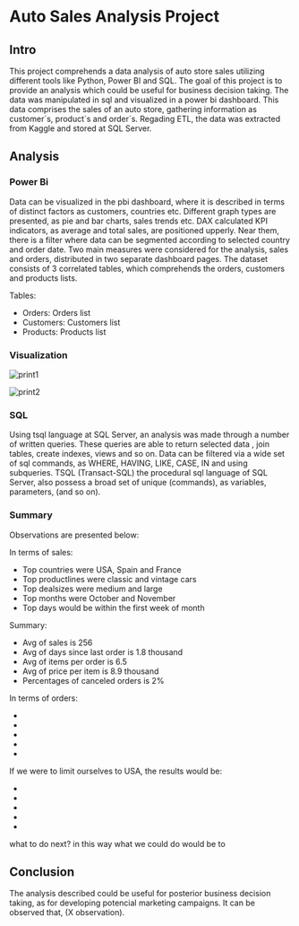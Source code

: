 # Auto Sales Analysis Project


## Intro
This project comprehends a data analysis of auto store sales utilizing different tools like Python, Power BI and SQL. The goal of this project is to provide an analysis which could be useful for business decision taking. The data was manipulated in sql and visualized in a power bi dashboard. This data comprises the sales of an auto store, gathering information as customer´s, product´s and order´s. Regading ETL, the data was extracted from Kaggle and stored at SQL Server. 

## Analysis

### Power Bi 

Data can be visualized in the pbi dashboard, where it is described in terms of distinct factors as customers, countries etc. Different graph types are presented, as pie and bar charts, sales trends etc. DAX calculated KPI indicators, as average and total sales, are positioned upperly. Near them, there is a filter where data can be segmented according to selected country and order date. Two main measures were considered for the analysis, sales and orders, distributed in two separate dashboard pages. The dataset consists of 3 correlated tables, which comprehends the orders, customers and products lists. 


Tables:
- Orders: Orders list
- Customers: Customers list
- Products: Products list

### Visualization

![print1](https://github.com/CarlosLacerda1/Project-Auto-Sales-Analysis/assets/122105130/43726867-fe8f-4c4f-b488-090cfd5f9318)

 ![print2](https://github.com/CarlosLacerda1/Project-Auto-Sales-Analysis/assets/122105130/834d3fdc-5d02-49a3-a674-886a120f3b5a)

### SQL 

Using tsql language at SQL Server, an analysis was made through a number of written
queries. These queries are able to return selected data , join tables, create indexes, views and so on. Data can be filtered via a wide set of sql commands, as WHERE, HAVING, LIKE, CASE, IN and using subqueries. TSQL (Transact-SQL) the procedural sql language of SQL Server, also possess a broad set of unique (commands), as variables, parameters, (and so on). 
### Summary

Observations are presented below:

In terms of sales:

- Top countries were USA, Spain and France 
- Top productlines were classic and vintage cars 
- Top dealsizes were medium and large
- Top months were October and November 
- Top days would be within the first week of month

Summary:

- Avg of sales is 256
- Avg of days since last order is  1.8 thousand
- Avg of items per order is 6.5
- Avg of price per item is 8.9 thousand 
- Percentages of canceled orders is 2%

In terms of orders: 

-
-
-
-
-

If we were to limit ourselves to USA, the results would be:

-
-
-
-
-

what to do next? in this way what we could do would be to 




## Conclusion

The analysis described could be useful for posterior business decision taking, as for developing potencial marketing campaigns. It can be observed that, (X observation). 


                                                                                                                   
